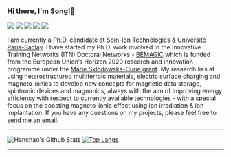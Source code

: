 ### Hi there, I'm Song!👋

[![](https://img.shields.io/badge/Homepage-FF5722?style=for-the-badge&logo=blogger&logoColor=white)](https://song-chen.github.io/)
[![](https://img.shields.io/badge/Google_Scholar-4285F4?style=for-the-badge&logo=google-scholar&logoColor=white)](https://scholar.google.com/citations?user=sf-0AGoAAAAJ&hl=de)
[![](https://img.shields.io/badge/GitHub-100000?style=for-the-badge&logo=github&logoColor=white)](https://github.com/Song-Chen1)
[![](https://img.shields.io/badge/LinkedIn-0077B5?style=for-the-badge&logo=linkedin&logoColor=white)](https://www.linkedin.com/in/song-chen-3449b9278/)
[![](https://img.shields.io/badge/Research_Gate-00CCBB.svg?&style=for-the-badge&logo=ResearchGate&logoColor=white)](https://www.researchgate.net/profile/Song-Chen-60)


I am currently a Ph.D. candidate at [Spin-Ion Technologies](https://www.spin-ion.com/) & [Université Paris-Saclay](https://www.universite-paris-saclay.fr/). I have started my Ph.D. work involved in the Innovative Training Networks (ITN) Doctoral Networks - [BEMAGIC](https://bemagic-etn.eu/) which is funded from the European Union’s Horizon 2020 research and innovation programme under the [Marie Sklodowska-Curie grant](https://marie-sklodowska-curie-actions.ec.europa.eu/actions/doctoral-networks). My resaerch lies at using heterostructured multiferroic materials, electric surface charging and magneto-ionics to develop new concepts for magnetic data storage, spintronic devices and magnonics, always with the aim of improving energy efficiency with respect to currently available technologies - with a special focus on the boosting magneto-ionic effect using ion irradiation & ion implantation. If you have any questions on my projects, please feel free to [send me an email](mailto:kammichan90@gmail.com?subject=[GitHub]).



---

<img align="left" alt="Hanchao's Github Stats" src="https://github-readme-stats.vercel.app/api?username=song-chen1&show_icons=true&hide_border=true" />

[![Top Langs](https://github-readme-stats.vercel.app/api/top-langs/?username=Song-Chen1&hide=html)](https://github.com/anuraghazra/github-readme-stats)


---
<!--
**Song-Chen16/Song-Chen16** is a ✨ _special_ ✨ repository because its `README.md` (this file) appears on your GitHub profile.

Here are some ideas to get you started:

- 🔭 I’m currently a Ph.D. student working 
- 🌱 I’m currently learning ...
- 👯 I’m looking to collaborate on ...
- 🤔 I’m looking for help with ...
- 💬 Ask me about ...
- 📫 How to reach me: ...
- 😄 Pronouns: ...
- ⚡ Fun fact: ...
-->



